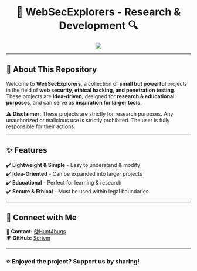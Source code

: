<h1 align="center">🚀 WebSecExplorers - Research & Development 🔍</h1>

<p align="center">
  <img src="https://readme-typing-svg.demolab.com?font=Fira+Code&size=22&pause=1000&color=00FF00&center=true&vCenter=true&width=600&lines=Exploring+Web+Security;Ethical+Hacking+&+Pentesting;For+Research+Purposes+Only!">
</p>

---

## 📌 About This Repository  
Welcome to **WebSecExplorers**, a collection of **small but powerful** projects in the field of **web security, ethical hacking, and penetration testing**. These projects are **idea-driven**, designed for **research & educational purposes**, and can serve as **inspiration for larger tools**.  

⚠️ **Disclaimer:** These projects are strictly for research purposes. Any unauthorized or malicious use is strictly prohibited. The user is fully responsible for their actions.  

---

## ✨ Features  
✔️ **Lightweight & Simple** - Easy to understand & modify  
✔️ **Idea-Oriented** - Can be expanded into larger projects  
✔️ **Educational** - Perfect for learning & research  
✔️ **Secure & Ethical** - Must be used within legal boundaries  

---

## 🔗 Connect with Me
📩 **Contact:** [@Hunt4bugs](https://t.me/Hunt4bugs)  
🌍 **GitHub:** [Sorivm](https://github.com/Sorivm)

---

### ⭐ Enjoyed the project? Support us by sharing!  
